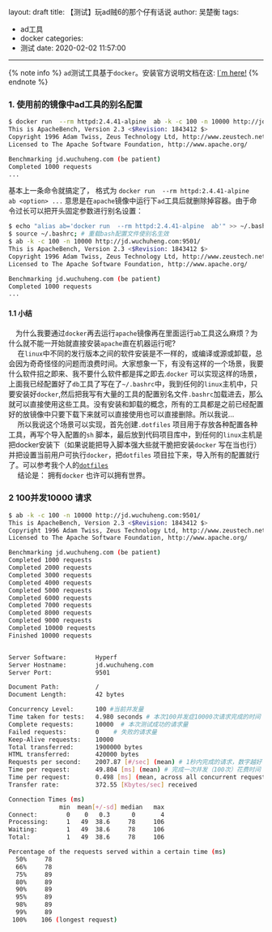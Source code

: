 layout: draft
title: 【测试】玩ad贼6的那个仔有话说
author: 吴楚衡
tags:
  - ad工具
  - docker
categories:
  - 测试
date: 2020-02-02 11:57:00
---
{% note info %}
	`ad`测试工具基于`docker`。安装官方说明文档在这: [I`m here!](https://docs.docker.com/get-docker/)
{% endnote %}



### 1. 使用前的镜像中ad工具的别名配置
``` bash
$ docker run  --rm httpd:2.4.41-alpine  ab -k -c 100 -n 10000 http://jd.wuchuheng.com:9501/
This is ApacheBench, Version 2.3 <$Revision: 1843412 $>
Copyright 1996 Adam Twiss, Zeus Technology Ltd, http://www.zeustech.net/
Licensed to The Apache Software Foundation, http://www.apache.org/

Benchmarking jd.wuchuheng.com (be patient)
Completed 1000 requests
...

```
<!--more-->
基本上一条命令就搞定了， 格式为 `docker run  --rm httpd:2.4.41-alpine  ab <option> ...` 意思是在`apache`镜像中运行下`ad`工具后就删除掉容器。由于命令过长可以把开头固定参数进行别名设置：

``` bash
$ echo "alias ab='docker run  --rm httpd:2.4.41-alpine  ab'" >> ~/.bashrc; # 定义简化的别名并写入用户的bash配置文件
$ source ~/.bashrc; # 重载bash配置文件使别名生效
$ ab -k -c 100 -n 10000 http://jd.wuchuheng.com:9501/
This is ApacheBench, Version 2.3 <$Revision: 1843412 $>
Copyright 1996 Adam Twiss, Zeus Technology Ltd, http://www.zeustech.net/
Licensed to The Apache Software Foundation, http://www.apache.org/

Benchmarking jd.wuchuheng.com (be patient)
Completed 1000 requests
...

```
#### 1.1 小结

&emsp;为什么我要通过`docker`再去运行`apache`镜像再在里面运行`ab`工具这么麻烦？为什么就不能一开始就直接安装`apache`直在机器运行呢?  
&emsp; 在`linux`中不同的发行版本之间的软件安装是不一样的，或编译或源或卸载，总会因为奇奇怪怪的问题而浪费时间。大家想象一下，有没有这样的一个场景，我要什么软件招之即来、我不要什么软件都是挥之即去.`docker` 可以实现这样的场景，上面我已经配置好了`db`工具了写在了`~/.bashrc`中，我到任何的`linux`主机中，只要安装好`docker`,然后把我写有大量的工具的配置别名文件`.bashrc`加载进去，那么就可以直接使用这些工具。没有安装和卸载的概念，所有的工具都是之前已经配置好的放镜像中只要下载下来就可以直接使用也可以直接删除。所以我说...  
&emsp; 所以我说这个场景可以实现，首先创建`.dotfiles` 项目用于存放各种配置各种工具，再写个导入配置的`sh` 脚本，最后放到代码项目库中，到任何的`linux`主机是把docker安装下（如果说能把导入脚本强大些就干脆把安装`docker` 写在当也行）并把设置当前用户可执行`docker`，把`dotfiles` 项目拉下来，导入所有的配置就行了。可以参考我个人的[`dotfiles`](https://github.com/wuchuhengtools/dotfiles)  
&emsp; 结论是： 拥有`docker` 也许可以拥有世界。

### 2 100并发10000 请求
``` bash
$ ab -k -c 100 -n 10000 http://jd.wuchuheng.com:9501/
This is ApacheBench, Version 2.3 <$Revision: 1843412 $>
Copyright 1996 Adam Twiss, Zeus Technology Ltd, http://www.zeustech.net/
Licensed to The Apache Software Foundation, http://www.apache.org/

Benchmarking jd.wuchuheng.com (be patient)
Completed 1000 requests
Completed 2000 requests
Completed 3000 requests
Completed 4000 requests
Completed 5000 requests
Completed 6000 requests
Completed 7000 requests
Completed 8000 requests
Completed 9000 requests
Completed 10000 requests
Finished 10000 requests


Server Software:        Hyperf
Server Hostname:        jd.wuchuheng.com
Server Port:            9501

Document Path:          /
Document Length:        42 bytes

Concurrency Level:      100 #当前并发量
Time taken for tests:   4.980 seconds # 本次100并发症10000次请求完成的时间
Complete requests:      10000  # 本次测试成功的请求量
Failed requests:        0    # 失败的请求量
Keep-Alive requests:    10000
Total transferred:      1900000 bytes
HTML transferred:       420000 bytes
Requests per second:    2007.87 [#/sec] (mean) # 1秒内完成的请求，数字越好
Time per request:       49.804 [ms] (mean) # 完成一次并发（100次）花费时间
Time per request:       0.498 [ms] (mean, across all concurrent requests) # 平均每次请求花费时间
Transfer rate:          372.55 [Kbytes/sec] received

Connection Times (ms)
              min  mean[+/-sd] median   max
Connect:        0    0   0.3      0       4
Processing:     1   49  38.6     78     106
Waiting:        1   49  38.6     78     106
Total:          1   49  38.6     78     106

Percentage of the requests served within a certain time (ms)
  50%     78
  66%     78
  75%     89
  80%     89
  90%     89
  95%     89
  98%     89
  99%     89
 100%    106 (longest request)

```
